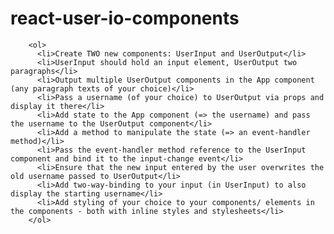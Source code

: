 # react-user-io-components

        <ol>
          <li>Create TWO new components: UserInput and UserOutput</li>
          <li>UserInput should hold an input element, UserOutput two paragraphs</li>
          <li>Output multiple UserOutput components in the App component (any paragraph texts of your choice)</li>
          <li>Pass a username (of your choice) to UserOutput via props and display it there</li>
          <li>Add state to the App component (=> the username) and pass the username to the UserOutput component</li>
          <li>Add a method to manipulate the state (=> an event-handler method)</li>
          <li>Pass the event-handler method reference to the UserInput component and bind it to the input-change event</li>
          <li>Ensure that the new input entered by the user overwrites the old username passed to UserOutput</li>
          <li>Add two-way-binding to your input (in UserInput) to also display the starting username</li>
          <li>Add styling of your choice to your components/ elements in the components - both with inline styles and stylesheets</li>
        </ol>
